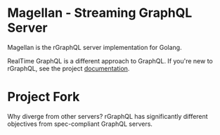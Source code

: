 Magellan - Streaming GraphQL Server
====================================

Magellan is the rGraphQL server implementation for Golang.

RealTime GraphQL is a different approach to GraphQL. If you're new to rGraphQL, see the project [documentation](https://github.com/rgraphql/rgraphql).

Project Fork
============

Why diverge from other servers? rGraphQL has significantly different objectives from spec-compliant GraphQL servers.
